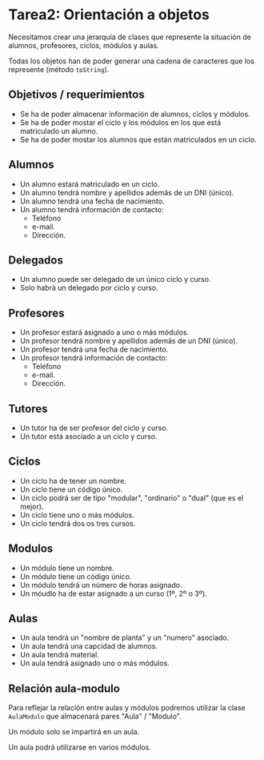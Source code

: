# Tarea2: Orientación a objetos

Necesitamos crear una jerarquía de clases que represente la situación de alumnos, profesores, ciclos, módulos y aulas.

Todas los objetos han de poder generar una cadena de caracteres que los represente (método `toString`).

## Objetivos / requerimientos

* Se ha de poder almacenar información de alumnos, ciclos y módulos.
* Se ha de poder mostar el ciclo y los módulos en los que está matriculado un alumno.
* Se ha de poder mostar los alumnos que están matriculados en un ciclo.

## Alumnos

* Un alumno estará matriculado en un ciclo.
* Un alumno tendrá nombre y apellidos además de un DNI (único).
* Un alumno tendrá una fecha de nacimiento.
* Un alumno tendrá información de contacto:
  * Teléfono
  * e-mail.
  * Dirección.

## Delegados

* Un alumno puede ser delegado de un único ciclo y curso.
* Solo habrá un delegado por ciclo y curso.

## Profesores

* Un profesor estará asignado a uno o más módulos.
* Un profesor tendrá nombre y apellidos además de un DNI (único).
* Un profesor tendrá una fecha de nacimiento.
* Un profesor tendrá información de contacto:
  * Teléfono
  * e-mail.
  * Dirección.

## Tutores

* Un tutor ha de ser profesor del ciclo y curso.
* Un tutor está asociado a un ciclo y curso.

## Ciclos

* Un ciclo ha de tener un nombre.
* Un ciclo tiene un código único.
* Un ciclo podrá ser de tipo "modular", "ordinario" o "dual" (que es el mejor).
* Un ciclo tiene uno o más módulos.
* Un ciclo tendrá dos os tres cursos.

## Modulos

* Un módulo tiene un nombre.
* Un módulo tiene un código único.
* Un módulo tendrá un número de horas asignado.
* Un móudlo ha de estar asignado a un curso (1º, 2º o 3º).

## Aulas

* Un aula tendrá un "nombre de planta" y un "numero" asociado.
* Un aula tendrá una capcidad de alumnos.
* Un aula tendrá material.
* Un aula tendrá asignado uno o más módulos.

## Relación aula-modulo

Para reflejar la relación entre aulas y módulos podremos utilizar la clase `AulaModulo` que almacenará pares "Aula" / "Modulo".

Un módulo solo se impartirá en un aula.

Un aula podrá utilizarse en varios módulos.
